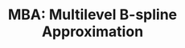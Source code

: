 ---
schema: default
title: 'MBA: Multilevel B-spline Approximation'
organization: ''
notes: ''
resources:
  - name: 'MBA: Multilevel B-spline Approximation'
    url: 'https://cran.r-project.org/web/packages/MBA/index.html'
    format: ''
license: 'https://creativecommons.org/licenses/by/4.0/'
maintainer: ''
maintainer_email: FSPHopendata@ph.ucla.edu
---